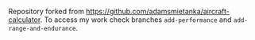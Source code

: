 Repository forked from https://github.com/adamsmietanka/aircraft-calculator.
To access my work check branches `add-performance` and `add-range-and-endurance`.

